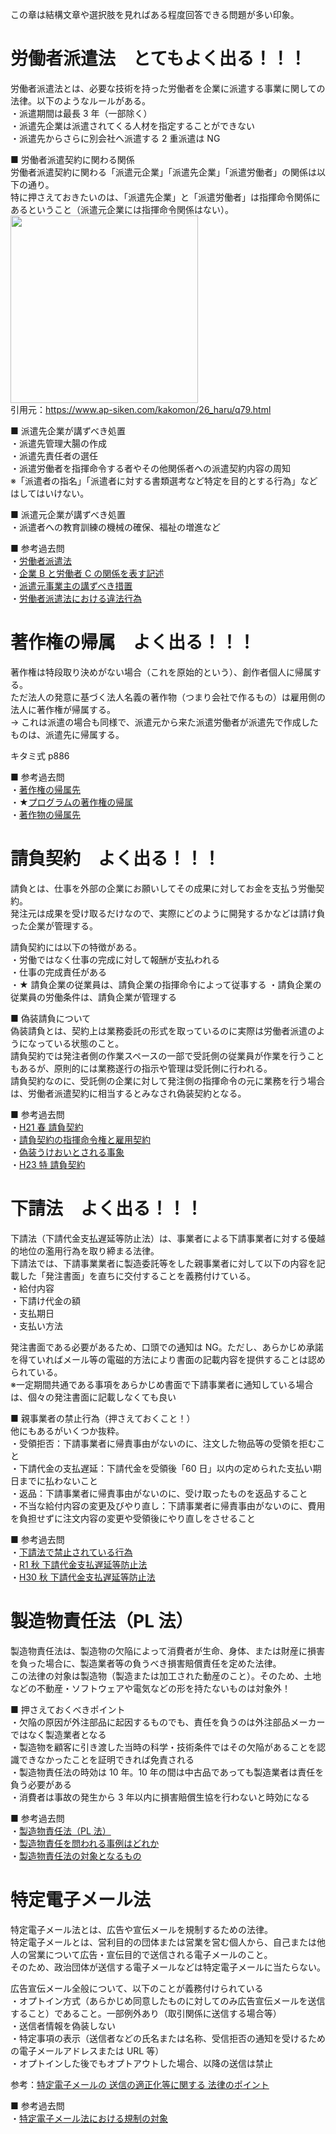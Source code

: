 この章は結構文章や選択肢を見ればある程度回答できる問題が多い印象。

# 労働者派遣法　とてもよく出る！！！

労働者派遣法とは、必要な技術を持った労働者を企業に派遣する事業に関しての法律。以下のようなルールがある。  
・派遣期間は最長 3 年（一部除く）  
・派遣先企業は派遣されてくる人材を指定することができない  
・派遣先からさらに別会社へ派遣する 2 重派遣は NG

■ 労働者派遣契約に関わる関係  
労働者派遣契約に関わる「派遣元企業」「派遣先企業」「派遣労働者」の関係は以下の通り。  
特に押さえておきたいのは、「派遣先企業」と「派遣労働者」は指揮命令関係にあるということ（派遣元企業には指揮命令関係はない）。  
<img src="https://github.com/user-attachments/assets/e2383307-0a17-4600-b47a-4caf214a5770" width="300">  
引用元：https://www.ap-siken.com/kakomon/26_haru/q79.html

■ 派遣先企業が講ずべき処置  
・派遣先管理大腸の作成  
・派遣先責任者の選任  
・派遣労働者を指揮命令する者やその他関係者への派遣契約内容の周知  
※「派遣者の指名」「派遣者に対する書類選考など特定を目的とする行為」などはしてはいけない。

■ 派遣元企業が講ずべき処置  
・派遣者への教育訓練の機械の確保、福祉の増進など

■ 参考過去問  
・[労働者派遣法](https://www.ap-siken.com/kakomon/26_haru/q79.html)  
・[企業 B と労働者 C の関係を表す記述](https://www.ap-siken.com/kakomon/05_aki/q80.html)  
・[派遣元事業主の講ずべき措置](https://www.ap-siken.com/kakomon/05_haru/q79.html)  
・[労働者派遣法における違法行為](https://www.ap-siken.com/kakomon/06_aki/q79.html)

# 著作権の帰属　よく出る！！！

著作権は特段取り決めがない場合（これを原始的という）、創作者個人に帰属する。  
ただ法人の発意に基づく法人名義の著作物（つまり会社で作るもの）は雇用側の法人に著作権が帰属する。  
→ これは派遣の場合も同様で、派遣元から来た派遣労働者が派遣先で作成したものは、派遣先に帰属する。

キタミ式 p886

■ 参考過去問  
・[著作権の帰属先](https://www.ap-siken.com/kakomon/04_aki/q78.html)  
・★[プログラムの著作権の帰属](https://www.ap-siken.com/kakomon/29_aki/q78.html)  
・[著作物の帰属先](https://www.ap-siken.com/kakomon/04_haru/q77.html)

# 請負契約　よく出る！！！

請負とは、仕事を外部の企業にお願いしてその成果に対してお金を支払う労働契約。  
発注元は成果を受け取るだけなので、実際にどのように開発するかなどは請け負った企業が管理する。

請負契約には以下の特徴がある。  
・労働ではなく仕事の完成に対して報酬が支払われる  
・仕事の完成責任がある  
・★ 請負企業の従業員は、請負企業の指揮命令によって従事する
・請負企業の従業員の労働条件は、請負企業が管理する

■ 偽装請負について  
偽装請負とは、契約上は業務委託の形式を取っているのに実際は労働者派遣のようになっている状態のこと。  
請負契約では発注者側の作業スペースの一部で受託側の従業員が作業を行うこともあるが、原則的には業務遂行の指示や管理は受託側に行われる。  
請負契約なのに、受託側の企業に対して発注側の指揮命令の元に業務を行う場合は、労働者派遣契約に相当するとみなされ偽装契約となる。

■ 参考過去問  
・[H21 春 請負契約](https://www.ap-siken.com/kakomon/21_haru/q79.html)  
・[請負契約の指揮命令権と雇用契約](https://www.ap-siken.com/kakomon/04_aki/q79.html)  
・[偽装うけおいとされる事象](https://www.ap-siken.com/kakomon/04_haru/q79.html)  
・[H23 特 請負契約](https://www.ap-siken.com/kakomon/23_toku/q78.html)

# 下請法　よく出る！！！

下請法（下請代金支払遅延等防止法）は、事業者による下請事業者に対する優越的地位の濫用行為を取り締まる法律。  
下請法では、下請事業業者に製造委託等をした親事業者に対して以下の内容を記載した「発注書面」を直ちに交付することを義務付けている。  
・給付内容  
・下請け代金の額  
・支払期日  
・支払い方法

発注書面である必要があるため、口頭での通知は NG。ただし、あらかじめ承諾を得ていればメール等の電磁的方法により書面の記載内容を提供することは認められている。  
※一定期間共通である事項をあらかじめ書面で下請事業者に通知している場合は、個々の発注書面に記載しなくても良い

■ 親事業者の禁止行為（押さえておくこと！）  
他にもあるがいくつか抜粋。  
・受領拒否：下請事業者に帰責事由がないのに、注文した物品等の受領を拒むこと  
・下請代金の支払遅延：下請代金を受領後「60 日」以内の定められた支払い期日までに払わないこと  
・返品：下請事業者に帰責事由がないのに、受け取ったものを返品すること  
・不当な給付内容の変更及びやり直し：下請事業者に帰責事由がないのに、費用を負担せずに注文内容の変更や受領後にやり直しをさせること

■ 参考過去問  
・[下請法で禁止されている行為](https://www.ap-siken.com/kakomon/05_haru/q78.html)  
・[R1 秋 下請代金支払遅延等防止法](https://www.ap-siken.com/kakomon/01_aki/q79.html)  
・[H30 秋 下請代金支払遅延等防止法](https://www.ap-siken.com/kakomon/30_aki/q80.html)

# 製造物責任法（PL 法）

製造物責任法は、製造物の欠陥によって消費者が生命、身体、または財産に損害を負った場合に、製造業者等の負うべき損害賠償責任を定めた法律。  
この法律の対象は製造物（製造または加工された動産のこと）。そのため、土地などの不動産・ソフトウェアや電気などの形を持たないものは対象外！

■ 押さえておくべきポイント  
・欠陥の原因が外注部品に起因するものでも、責任を負うのは外注部品メーカーではなく製造業者となる  
・製造物を顧客に引き渡した当時の科学・技術条件ではその欠陥があることを認識できなかったことを証明できれば免責される  
・製造物責任法の時効は 10 年。10 年の間は中古品であっても製造業者は責任を負う必要がある  
・消費者は事故の発生から 3 年以内に損害賠償生協を行わないと時効になる

■ 参考過去問  
・[製造物責任法（PL 法）](https://www.ap-siken.com/kakomon/25_haru/q79.html)  
・[製造物責任を問われる事例はどれか](https://www.ap-siken.com/kakomon/30_haru/q78.html)  
・[製造物責任法の対象となるもの](https://www.ap-siken.com/kakomon/04_aki/q80.html)

# 特定電子メール法

特定電子メール法とは、広告や宣伝メールを規制するための法律。  
特定電子メールとは、営利目的の団体または営業を営む個人から、自己または他人の営業について広告・宣伝目的で送信される電子メールのこと。  
そのため、政治団体が送信する電子メールなどは特定電子メールに当たらない。

広告宣伝メール全般について、以下のことが義務付けられている  
・オプトイン方式（あらかじめ同意したものに対してのみ広告宣伝メールを送信すること）であること。一部例外あり（取引関係に送信する場合等）  
・送信者情報を偽装しない  
・特定事項の表示（送信者などの氏名または名称、受信拒否の通知を受けるための電子メールアドレスまたは URL 等）  
・オプトインした後でもオプトアウトした場合、以降の送信は禁止

参考：[特定電子メールの 送信の適正化等に関する 法律のポイント](https://www.soumu.go.jp/main_sosiki/joho_tsusin/d_syohi/pdf/m_mail_pamphlet.pdf)

■ 参考過去問  
・[特定電子メール法における規制の対象](https://www.ap-siken.com/kakomon/03_haru/q79.html)
